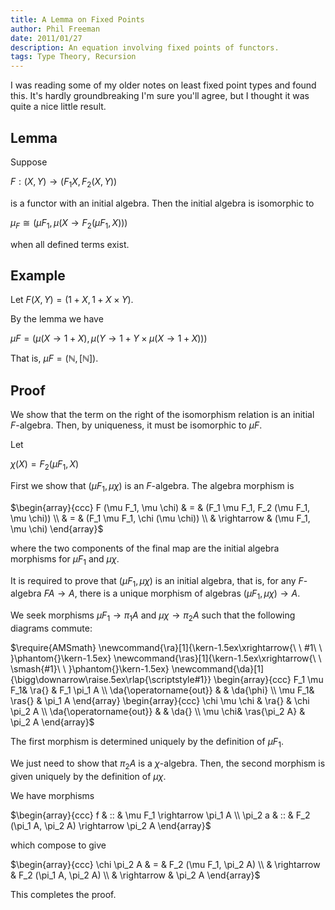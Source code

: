 ```yaml
---
title: A Lemma on Fixed Points
author: Phil Freeman
date: 2011/01/27
description: An equation involving fixed points of functors.
tags: Type Theory, Recursion
---
```


I was reading some of my older notes on least fixed point types and found this. It\'s hardly groundbreaking I\'m sure you\'ll agree, but I thought it was quite a nice little result.

## Lemma

Suppose

$F : (X, Y) \rightarrow (F_1 X, F_2 (X, Y))$

is a functor with an initial algebra. Then the initial algebra is isomorphic to

$\mu_F \cong (\mu F_1, \mu (X \rightarrow F_2 (\mu F_1, X)))$

when all defined terms exist.

## Example

Let $F (X, Y) = (1 + X, 1 + X \times Y)$.

By the lemma we have

$\mu F = (\mu (X \rightarrow 1 + X), \mu (Y \rightarrow 1 + Y \times \mu (X \rightarrow 1 + X)))$

That is, $\mu F = (\mathbb{N}, [\mathbb{N}])$.

## Proof

We show that the term on the right of the isomorphism relation is an initial $F$-algebra. Then, by uniqueness, it must be isomorphic to $\mu F$.

Let

$\chi (X) = F_2(\mu F_1, X)$

First we show that $(\mu F_1, \mu \chi)$ is an $F$-algebra. The algebra morphism is

$\begin{array}{ccc}
  F (\mu F_1, \mu \chi) & =           & (F_1 \mu F_1, F_2 (\mu F_1, \mu \chi)) \\
                        & =           & (F_1 \mu F_1, \chi (\mu \chi)) \\
                        & \rightarrow & (\mu F_1, \mu \chi)
\end{array}$

where the two components of the final map are the initial algebra morphisms for $\mu F_1$ and $\mu \chi$.

It is required to prove that $(\mu F_1, \mu \chi)$ is an initial algebra, that is, for any $F$-algebra $F A \rightarrow A$, there is a unique morphism of algebras $(\mu F_1, \mu \chi) \rightarrow A$.

We seek morphisms $\mu F_1 \rightarrow \pi_1 A$ and $\mu \chi \rightarrow \pi_2 A$ such that the following diagrams commute:

$\require{AMSmath}
    \newcommand{\ra}[1]{\kern-1.5ex\xrightarrow{\ \ #1\ \ }\phantom{}\kern-1.5ex}
    \newcommand{\ras}[1]{\kern-1.5ex\xrightarrow{\ \ \smash{#1}\ \ }\phantom{}\kern-1.5ex}
    \newcommand{\da}[1]{\bigg\downarrow\raise.5ex\rlap{\scriptstyle#1}}
    \begin{array}{ccc}
      F_1 \mu F_1& \ra{} & F_1 \pi_1 A \\
      \da{\operatorname{out}} & & \da{\phi} \\
      \mu F_1& \ras{} & \pi_1 A
    \end{array}
    \begin{array}{ccc}
      \chi \mu \chi & \ra{} & \chi \pi_2 A \\
      \da{\operatorname{out}} & & \da{} \\
      \mu \chi& \ras{\pi_2 A} & \pi_2 A
    \end{array}$

The first morphism is determined uniquely by the definition of $\mu F_1$.

We just need to show that $\pi_2 A$ is a $\chi$-algebra. Then, the second morphism is given uniquely by the definition of $\mu \chi$.

We have morphisms

$\begin{array}{ccc}
  f       & :: & \mu F_1 \rightarrow \pi_1 A \\
  \pi_2 a & :: & F_2 (\pi_1 A, \pi_2 A) \rightarrow \pi_2 A
\end{array}$

which compose to give

$\begin{array}{ccc}
  \chi \pi_2 A & =           & F_2 (\mu F_1, \pi_2 A) \\
               & \rightarrow & F_2 (\pi_1 A, \pi_2 A) \\
               & \rightarrow & \pi_2 A
\end{array}$

﻿This completes the proof.

